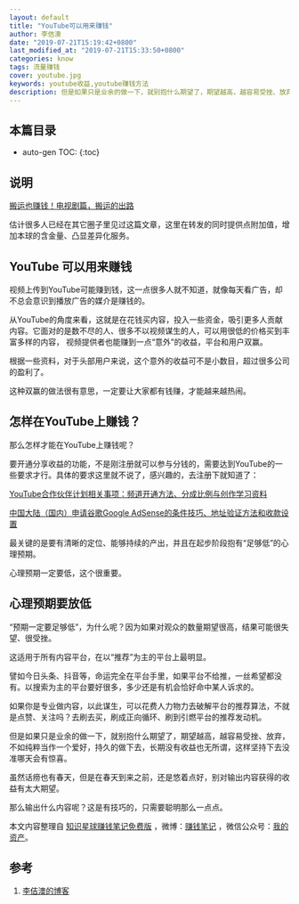 ```yaml
---
layout: default
title: "YouTube可以用来赚钱"
author: 李佶澳
date: "2019-07-21T15:19:42+0800"
last_modified_at: "2019-07-21T15:33:50+0800"
categories: know
tags: 流量赚钱
cover: youtube.jpg
keywords: youtube收益,youtube赚钱方法
description: 但是如果只是业余的做一下，就别抱什么期望了，期望越高，越容易受挫、放弃，不如纯粹当作一个爱好，持久的做下去，长期没有收益也无所谓
---
```


## 本篇目录

* auto-gen TOC:
{:toc}

## 说明

[搬运也赚钱！电视剧篇，搬运的出路](https://mp.weixin.qq.com/s/X8Ms6Hh2QQwPVZ8OxWxgyw)

估计很多人已经在其它圈子里见过这篇文章，这里在转发的同时提供点附加值，增加本球的含金量、凸显差异化服务。

## YouTube 可以用来赚钱

视频上传到YouTube可能赚到钱，这一点很多人就不知道，就像每天看广告，却不总会意识到播放广告的媒介是赚钱的。

从YouTube的角度来看，这就是在花钱买内容，投入一些资金，吸引更多人贡献内容。它面对的是数不尽的人、很多不以视频谋生的人，可以用很低的价格买到丰富多样的内容，
视频提供者也能赚到一点“意外”的收益，平台和用户双赢。

根据一些资料，对于头部用户来说，这个意外的收益可不是小数目，超过很多公司的盈利了。

这种双赢的做法很有意思，一定要让大家都有钱赚，才能越来越热闹。

## 怎样在YouTube上赚钱？

那么怎样才能在YouTube上赚钱呢？

要开通分享收益的功能，不是刚注册就可以参与分钱的，需要达到YouTube的一些要求才行。具体的要求这里就不说了，感兴趣的，去注册下就知道了：

[YouTube合作伙伴计划相关事项：频道开通方法、分成比例与创作学习资料](https://www.lijiaocn.com/%E6%96%B9%E6%B3%95/2019/03/03/youtube-partner-record.html)

[中国大陆（国内）申请谷歌Google AdSense的条件技巧、地址验证方法和收款设置](https://www.lijiaocn.com/%E6%96%B9%E6%B3%95/2019/03/09/google-adsense-open-and-pay.html)

最关键的是要有清晰的定位、能够持续的产出，并且在起步阶段抱有“足够低”的心理预期。

心理预期一定要低，这个很重要。

## 心理预期要放低

“预期一定要足够低”，为什么呢？因为如果对观众的数量期望很高，结果可能很失望、很受挫。

这适用于所有内容平台，在以“推荐”为主的平台上最明显。

譬如今日头条、抖音等，命运完全在平台手里，如果平台不给推，一丝希望都没有。以搜索为主的平台要好很多，多少还是有机会恰好命中某人诉求的。

如果你是专业做内容，以此谋生，可以花费人力物力去破解平台的推荐算法，不就是点赞、关注吗？去刷去买，刷成正向循环、刷到引燃平台的推荐发动机。

但是如果只是业余的做一下，就别抱什么期望了，期望越高，越容易受挫、放弃，不如纯粹当作一个爱好，持久的做下去，长期没有收益也无所谓，这样坚持下去没准哪天会有惊喜。

虽然话痨也有春天，但是在春天到来之前，还是悠着点好，别对输出内容获得的收益有太大期望。

那么输出什么内容呢？这是有技巧的，只需要聪明那么一点点。

本文内容整理自 [知识星球赚钱笔记免费版](https://t.zsxq.com/aemmQfm) ，微博：[赚钱笔记](https://weibo.com/6876203019/profile?rightmod=1&wvr=6&mod=personinfo&is_all=1) ，微信公众号：[我的资产](https://www.lijiaocn.com/img/invest.jpg)。

## 参考

1. [李佶澳的博客][1]

[1]: https://www.lijiaocn.com "李佶澳的博客"


